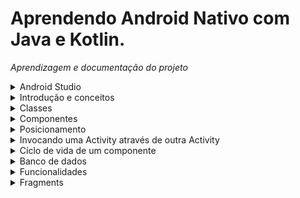 # Aprendendo Android Nativo com Java e Kotlin.

*Aprendizagem e documentação do projeto*
<details>
 <summary>Android Studio</summary>

 ## Build
 - `limpar projeto` : *build -> clean project*
 - `Rebuildar` : *build -> Rebuild project* ou *Marteinho da aba build*
   
 - `Ctrl + F` Pesquisar uma palavra em um arquivo.
 - `Ctrl + N` Pesquisar classes
 - `Ctrl + Shift + F` Pesquisar uma palavra no projeto inteiro
 - `Alt + Shift + X` Fecha todas as abas
 - `Crlt + Shift + F12` Fecha todas as telas que não estão sendo usadas
 - `Crlt + R` Renomear palavras iguais com auxílio da IDE
 - `Alt + J` Renormar palavras iguais de forma simutânea

 ## Adb connect
 Comandos para conectar o celular por wi-fi
 - 1- `cd C:/platform-tools`
 - 2- Comando para derrubar o server: `.\adb kill-server`
 - 3- Comando para levantar: `.\adb start-server`
 - 4- Comando para ver os dispositivos conectados: `.\adb devices`
 - 5- Comando para escolher a porta: `.\adb tcpip 5555`
 - 6- Comando para conectar: `.\adb connect ip_celular:5555`

 ## Debugg
  - https://developer.android.com/studio/inspect/database

 ## Diretórios
  - *res/drawable*: Pasta onde é guardada imagens que podem ser usadas no aplicativo
  - *res/mipmap* : Guarda ícones
  - *res/values* : Utils
   
</details>
<details>
 <summary>Introdução e conceitos</summary>

 # Introdução e conceitos básicos
 
 ## AndroidManifest
  - A Activity de entrada deve ser declarada nesse aquivo

 ## Montagem e exibição de uma tela

 ### Activity
  - Activity representa uma tela com  qual o usuário pode interagir
  - Uma classe genérica é criada e extende a classe Activity, dessa forma a classe recebe os métodos e propriedades de uma activity.
  - Toda classe que extende de Activity possui um arquivo xml onde será declarado os componentes.
 
 ### View
  - O objeto View no Android é a base para a construção de qualquer elemento de interface do usuário.
  - Cada componente de UI, como botões, campos de texto, layouts, etc., são subclasses de View.
 
 ### Layout
  - Layouts são contêineres especiais que organizam outros elementos de interface do usuário (como botões, campos de texto, etc.) em uma determinada disposição na tela.
  - Alguns exemplos de layouts incluem LinearLayout, RelativeLayout, FrameLayout, ConstraintLayout,

 ### Método setContentView
  - Método da classe Activity que define o que será exibido na interface para o usuário de UI.
  - O método aceita em seu parâmetro um argumento que seja uma subclasse de View.

 ### R
  - Objeto que da acesso a arquivos de layout, strings, imagens, cores, estilos e outros tipos de recursos.
  - A classe R é dividida em várias subclasses internas, cada uma correspondendo a um tipo específico de recurso. Por exemplo, R.layout contém identificadores para todos os arquivos de layout, R.string e etc.

 *EXEMPLO*
```java
public class MainActivity extends Activity {

  @Override
  protected void onCreate(@Nullable Bundle savedInstanceState) {
    super.onCreate(savedInstanceState);
    View view = new View(this);
    setContentView(R.layout.activity_main);
  }
}
```

 ### Intent
  - Classe que permite iniciar uma Activity a partir de outra
  - Chamar outros apps como abrir câmera ou e-mail
  - Enviar dados entre Activitys

 #### Intent Explícita
 *Especifica diretamente a classe da Activity que será iniciada.*
 
 `Navegação entre Activitys`
 ```java
  Intent intent = new Intent(OndeEstouActivity.this, ParaOndeIreiActivity.class);
  startActivity(intent);
 ```

 `Passagem de dados entre Activitys`

 
 
 ```java
 //Parcelable: Em situações em que o dado passado é um objeto personalizado, esse dado deverá ser serializado através da implementação da interface Parcelable

 Intent intent = new Intent(MainActivity.this, SegundaActivity.class);
 intent.putExtra("chave", "Olá, Segunda Activity!");
 startActivity(intent);

 //Recuperando od dados na SegundaActivity
 String mensagem = getIntent().getStringExtra("chave");
 Toast.makeText(this, mensagem, Toast.LENGTH_SHORT).show();


 ```
 #### Intent Implícita
 *Usamos Intent implícita quando não sabemos exatamente qual app será aberto*
 ```java
 Intent intent = new Intent(MediaStore.ACTION_IMAGE_CAPTURE);
 ```
 - `MediaStore.ACTION_IMAGE_CAPTURE`: é uma ação predefinida que indica ao Android que queremos capturar uma imagem.

 ## Namespace usados no arquivo xml
  - `xmlns:android`: Dar acesso a todos os atributos do sistema operacional do android.
  - `xmlns:tools`: Usado para acessar as ferramentas de design do Android Studio que podem ajudar a melhorar a aparência do layout no editor de layout, mas não afetam o layout em tempo de execução.
  - `xmlns:app`: Usado para acessar atributos personalizados que você definiu em seu aplicativo

 ## View Binding
  - View Binding é um recurso do Android que gera uma classe vinculada ao layout XML, permitindo acessar as views de forma segura e eficiente, sem findViewById().
  - Exemplo: Se o layout for activity_principal.xml, o ViewBinding gerará automaticamente a classe ActivityPrincipalBinding.
  - Uso: Os elementos do layout, como TextView, Button, etc., podem ser acessados diretamente como atributos da classe de binding.
  - https://www.alura.com.br/artigos/view-binding-android

 ### 1: Declarar ViewBinding em build.gradle
 ```html
 buildFeatures {
        viewBinding true
 }
 ```

 ### 2: Limpar e Rebuildar o projeto

 ### 3: Implementando ViewBinding
 
 *Sem View Binding*
 ```java
 private ActivityListaProdutosBinding activityListaProdutosBinding;

  @Override
  protected void onCreate(@Nullable Bundle savedInstanceState) {
    super.onCreate(savedInstanceState);

    setContentView(R.layout.activity_lista_produtos);
    configuraFloatingActionButton();
 }
 ```

 *Com ViewBinding*
 ```java
 private ActivityListaProdutosBinding activityListaProdutosBinding;

  @Override
  protected void onCreate(@Nullable Bundle savedInstanceState) {
    super.onCreate(savedInstanceState);

    activityListaProdutosBinding = ActivityListaProdutosBinding.inflate(getLayoutInflater());
    setContentView(activityListaProdutosBinding.getRoot());

    configuraFloatingActionButton();
 }
 ```

 ## Interface Pacelable
  -  Permiti que objetos sejam passados entre Activities ou Fragments.
 
</details>

<details>
 <summary>Classes</summary>
 
# Classes

## Bitmap
 - Classe usada para representar e manipular uma imagem.

### Métodos
 - `Método para transformar uma imagem em um objeto Bitmap`: Bitmap bitmap = BitmapFactory.decodeResource(getResources(), R.drawable.imagem);
 - `Método para redimensionar um Bitmap` : Bitmap miniatura = Bitmap.createScaledBitmap(bitmapOriginal, larguraMiniatura, alturaMiniatura, true);

 Passando uma imagem para imageView usando apenas o id do drawable
 ```java
 int imagemId = R.drawable.exemplo_imagem; // Guarda a referência da imagem
 imageView.setImageResource(imagemId); // Define a imagem no ImageView

 ```
</details>

<details>
 <summary>Componentes</summary>

 # Componentes
  
   <details>
   <summary>Alert Dialog</summary>

   # Alert Dialog
   *Caixa de diálogo*
   - `AlertDialog.Builder`: Classe interna estática responsável por configurar a caixa de diálogo

   ### Forma curta
   - Útil quando não há necessidade de modificar o AlertDialog após a criação.

   ```java
    private void showAlertDialog() {
        AlertDialog.Builder builder = new AlertDialog.Builder(this);
        builder.setTitle("Confirmação");
        builder.setMessage("Deseja confirmar esta ação?");

        // Botão de Confirmar
        builder.setPositiveButton("Confirmar", (dialog, which) -> 
            Toast.makeText(this, "Confirmado!", Toast.LENGTH_SHORT).show()
        );

        // Botão de Cancelar
        builder.setNegativeButton("Cancelar", (dialog, which) -> dialog.dismiss());

        AlertDialog alertDialog = builder.create();
        alertDialog.show();
    }
   ```
   
   ### Forma completa
   - Precisa alterar dinamicamente o diálogo depois de criá-lo (ex.: habilitar/desabilitar botões)
   - Exemplo: Desativar o botão de confirmar até o usuário confirmar que leu os termos.
  
   ```java
     private void showAlertDialog() {
        AlertDialog.Builder builder = new AlertDialog.Builder(this);
        builder.setTitle("Termos de Uso");
        builder.setMessage("Você deve aceitar os termos antes de continuar.");

        // Criando um CheckBox programaticamente
        CheckBox checkBox = new CheckBox(this);
        checkBox.setText("Li e aceito os termos");

        // Criando um layout para adicionar o CheckBox ao diálogo
        LinearLayout layout = new LinearLayout(this);
        layout.setPadding(50, 20, 50, 20);
        layout.addView(checkBox);

        builder.setView(layout);

        // Criando o diálogo, mas ainda não exibindo
        AlertDialog alertDialog = builder.create();

        // Adicionando os botões
        builder.setPositiveButton("Confirmar", (dialog, which) -> 
            Toast.makeText(this, "Termos aceitos!", Toast.LENGTH_SHORT).show()
        );
        builder.setNegativeButton("Cancelar", (dialog, which) -> dialog.dismiss());

        // Exibindo o diálogo após adicionar os botões
        alertDialog = builder.show();

        // Obtendo o botão "Confirmar" e desativando inicialmente
        Button positiveButton = alertDialog.getButton(DialogInterface.BUTTON_POSITIVE);
        positiveButton.setEnabled(false);

        // Ativar o botão "Confirmar" somente se o usuário marcar o CheckBox
        checkBox.setOnCheckedChangeListener((buttonView, isChecked) -> 
            positiveButton.setEnabled(isChecked)
        );
    }
   ```

  ### Por que usar LinerLayout
  - Esse trecho é necessário porque o AlertDialog.Builder não possui suporte direto para adicionar um CheckBox no layout padrão do diálogo. Ele apenas permite definir título, mensagem e botões.
  - O método setView(View view) do AlertDialog.Builder permite definir um layout personalizado para o diálogo. No entanto, não podemos simplesmente passar um CheckBox diretamente. O Android exige que os componentes sejam organizados dentro de um container, como LinearLayout.

 
  </details>
  
  <details>
   <summary>Containers</summary>
   
   # Containers
   - Assim como os Layouts, os Containers também foram feitos para comportar outras views.
   
  <details>
   <summary>RecyclerView</summary>

   # RecyclerView
   - É um tipo de ViewGroup usado para comportar `Views` no formato de lista.
   - Comporta listas horizontais e verticais.

   ## Exibição de itens dinâmicos com RecyclerView
   - `tools:listitem="@layout/produto_item"`: Atributo que recebe a View que será renderizada

   ### Classe Adapter
   ```java
   package projeto.piloto.orgs.ui.recyclerview.adapter;

   import android.content.Context;
   import android.view.LayoutInflater;
   import android.view.View;
   import android.view.ViewGroup;
   import android.widget.TextView;

   import androidx.annotation.NonNull;
   import androidx.recyclerview.widget.RecyclerView;

   import java.util.List;

   import projeto.piloto.orgs.R;
   import projeto.piloto.orgs.model.Produto;

   public class ListaProdutosAdapter extends RecyclerView.Adapter<ListaProdutosAdapter.ViewHolder> {

     private Context context;
     private List<Produto> produtos;

     public ListaProdutosAdapter(Context context, List<Produto> produtos) {
     this.context = context;
     this.produtos = produtos;
   }

   @NonNull
   @Override
   public ViewHolder onCreateViewHolder(@NonNull ViewGroup parent, int viewType) {
     LayoutInflater layoutInflater = LayoutInflater.from(this.context);
     View view = layoutInflater.inflate(R.layout.produto_item, parent, false);
     return new ViewHolder(view);
   }

   @Override
   public void onBindViewHolder(@NonNull ListaProdutosAdapter.ViewHolder holder, int position) {
     Produto produto = produtos.get(position);
     holder.vincula(produto);
   }

   @Override
   public int getItemCount() {
     return produtos.size();
   }

   public class ViewHolder extends RecyclerView.ViewHolder {
     private TextView nome;
     private TextView descricao;
     private TextView preco;

     public ViewHolder(@NonNull View itemView) {
       super(itemView);
       nome = itemView.findViewById(R.id.nome);
       descricao = itemView.findViewById(R.id.descricao);
       preco = itemView.findViewById(R.id.preco);
     }

    public void vincula(Produto produto) {
       nome.setText(produto.getNome());
       descricao.setText(produto.getDescricao());
       preco.setText(produto.getPreco().toString());
     }
    }
   }

   ```
   
   ### ViewHolder 
   - ViewHolderé uma classe que contém referências para as views que compõem cada item de uma lista.Exemplo, uma lista de cards onde cada card possui três textos.Cada card será uma instância de ViewHolder e os texto serão seus atributos.

   *EXEMPLO*
   - O construtor da classe atribui as propriedades da classe aos id's do `xml` correspondentes aos TextViews
   - O método vincula é chamado no método onBindViewHolder e recebe um produto, esse produto é do tipo ViewHolder.Após isso o método atribui os valores das propriedade Produto as propriedades da classe ViewHolder
   ```java
   class ViewHolder extends RecyclerView.ViewHolder {
        private TextView nome;
        private TextView descricao;
        private TextView valor;

        public ViewHolder(@NonNull View itemView) {
            super(itemView);
            nome = itemView.findViewById(R.id.nome);
            descricao = itemView.findViewById(R.id.descricao);
            valor = itemView.findViewById(R.id.preco);
        }

        public void vincula(Produto produto) {
            nome.setText(produto.getNome());
            descricao.setText(produto.getDescricao());
            valor.setText(produto.getValor().toPlainString());
        }
    }
   ```

   ### Método onCreateViewHolder
   - Este método é chamado internamente por RecyclerView para criar um novo ViewHolder que precisa ser representado na tela.
   - O método aceita dois parâmetros, uma ViewGroup e a vista.

   *Inflando Layouts*
   - primeiro, uma variavel do tipo LayoutInflater é instânciada com um contexto escolhido
   - O método `inflate` retorna uma View com base em um contexto
   - contexto pode ser uma classe que extende de activity onde é executada a lógica de um layout xml
   - A classe LayoutInflater da a possibilidade de retornar qualquer view com base em qualquer contexto
   
   ```java
    @NonNull
    @Override
    public ViewHolder onCreateViewHolder(@NonNull ViewGroup parent, int viewType) {
	LayoutInflater inflater = LayoutInflater.from(contexto);
	View view = inflater.inflate(R.layout.produto_item, parent, false);
        return new ViewHolder(view);
    }
   ```

   ### Método onBindViewHolder
   - O método recebe um Produto e chama o método vincula que atribui os valores do Produto as propriedades do ViewHolder.

   ```java
    @Override
    public void onBindViewHolder(@NonNull ListaProdutosAdapter.ViewHolder holder, int position) {
      Produto produto = produtos.get(position);
      holder.vincula(produto);
    }

   ```
   ### MainActivity
   - O LinearLayoutManager é um tipo de LayoutManager que posiciona os itens em uma lista vertical ou horizontal.
   - Quando você cria uma nova instância de LinearLayoutManager, você precisa passar um Context
   - Sem um LayoutManager, o RecyclerView não saberia como organizar e exibir os itens.
   - O layoutManager também pode ser declarado no activity_main na tag do RecyclerView `app:layoutManager="androidx.recyclerview.widget.LinearLayoutManager"`
   
   ```java
   package projeto.piloto.orgs.ui.activity;

     import android.app.Activity;
     import android.os.Bundle;
     import android.view.View;

     import androidx.annotation.Nullable;
     import androidx.recyclerview.widget.LinearLayoutManager;
     import androidx.recyclerview.widget.RecyclerView;

     import java.math.BigDecimal;
     import java.util.ArrayList;
     import java.util.List;

     import projeto.piloto.orgs.R;
      import projeto.piloto.orgs.model.Produto;
     import projeto.piloto.orgs.ui.recyclerview.adapter.ListaProdutosAdapter;

     public class MainActivity extends Activity {

     @Override
     protected void onCreate(@Nullable Bundle savedInstanceState) {
       super.onCreate(savedInstanceState);
       setContentView(R.layout.activity_main);

       RecyclerView recyclerView = findViewById(R.id.recyclerView);

       List<Produto> adapter = new ArrayList<>();
       adapter.add(new Produto("Arroz", "Arroz da marca A", BigDecimal.valueOf(10.00)));
       adapter.add(new Produto("Macarrão 2", "Macarrão da marca B", BigDecimal.valueOf(20.0)));
       adapter.add(new Produto("Leite", "Leite da marca Z", BigDecimal.valueOf(30.0)));
       adapter.add(new Produto("Ovos", "Ovos 20 unidades", BigDecimal.valueOf(40.0)));

       ListaProdutosAdapter listaProdutosAdapter = new ListaProdutosAdapter(this, adapter);  // instancia o adapter
       recyclerView.setAdapter(listaProdutosAdapter);  // seta o adapter no recyclerView atraves do setAdapter

       recyclerView.setLayoutManager(new LinearLayoutManager(this));
     }
   }

   ```
   
 
   
  </details>

  ## RecyclerView X ScrollView
   - `RecyclerView:` Usado para exibir uma lista grande e dinâmica de itens.
   - `ScrollView:` Usado para que o usuário role através de um layout simples que não muda.
     
  </details>
  
  <details> 
  <summary>ViewGroups</summary>

   # ViewGroups
   - É um tipo de `View` feita para comportar outras views, como textos, botões, imagens e etc.

   
  </details>
   
   
</details>

<details>
 <summary>Posicionamento</summary>

 # Posicionamento
 - `match_parent:` Faz com que a `View` ocupe todo o espaço disponível do seu elemento pai NÃO respeitando as restrições do `ConstraintLayout`
 - `wrap_content:` Faz com que a `View` seja grande o suficiente para acomodar seu conteúdo.
 - `match_constraint ou 0dp:` Faz com que a `View` ocupe todo o espaço disponível do seu elemento pai respeitando as restrições do `ConstraintLayout`
</details>

<details>
 <summary>Invocando uma Activity através de outra Activity</summary>

 ## Método setOnClickListener
  - setOnClickListener adiciona um evento de click em uma view.
  - Em seu parâmetro, o método recebe uma classe anônima que da acesso ao método onClick
  - O objeto Intent é usado para transmitir informações entre componentes

 ```java
 View floatingActionButton = findViewById(R.id.floatingActionButton);

 floatingActionButton.setOnClickListener(new View.OnClickListener() {
  @Override
  public void onClick(View v) {
    Intent intent = new Intent(MainActivity.this, FormularioProdutoActivity.class);
    startActivity(intent);
  }
});
 ```
 
</details>

<details>
 <summary>Cíclo de vida de um componente</summary>

  # Cíclo de vida de uma Activity

  ## onCreate
  - O método é chamado apenas uma vez quando a Activity é criada, sendo assim, esse é o momento para configurar componentes da interface, pois garante que a UI estará pronta antes do usuário interajir com a tela.

  *EXEMPLO*
  ```java
  @Override
  protected void onCreate(Bundle savedInstanceState) {
    super.onCreate(savedInstanceState);

    activityMainBinding = ActivityMainBinding.inflate(getLayoutInflater());

    EdgeToEdge.enable(this);
    setContentView(activityMainBinding.getRoot());


    ViewCompat.setOnApplyWindowInsetsListener(findViewById(R.id.main), (v, insets) -> {
      Insets systemBars = insets.getInsets(WindowInsetsCompat.Type.systemBars());
      v.setPadding(systemBars.left, systemBars.top, systemBars.right, systemBars.bottom);
      return insets;

    });

    btnAbrirCamera();
  }

  
  private void btnAbrirCamera(){

    View btnAbrirCamera = activityMainBinding.btnAbrirCamera;
    btnAbrirCamera.setOnClickListener(new View.OnClickListener() {
      @Override
      public void onClick(View view) {

        if (ContextCompat.checkSelfPermission(MainActivity.this, Manifest.permission.CAMERA) != PackageManager.PERMISSION_GRANTED) {
          ActivityCompat.requestPermissions(MainActivity.this, new String[]{Manifest.permission.CAMERA}, REQUEST_CAMERA_PERMISSION);
          // Se a permissão já não foi concedida em um momento anterior, a linha anterior chamará a função onRequestPermissionsResult
          // de forma implícita para requisitar a permissão e se a permissão for autorizada, o próprio método vai abrir a câmera.
        } else {
          abrirCamera();
        }

      }
    });
  }
  ```

  - `btnAbrirCamera` : O método recupera a view do layout e apenas configura o evento de clique. A ação do botão só funcionará depois que o usuário pressionar.

 ## onResume
 - Chamado todas as vezes que a tela está em execução
 
 ![Captura de tela de 2024-06-30 15-39-34](https://github.com/AthosGustavo/aplicativo-orgs/assets/112649935/7f061366-87a5-4581-b6cd-47bdc45e02ba)

 ![lifecycle-1](https://github.com/AthosGustavo/aplicativo-orgs/assets/112649935/de498277-2d29-490f-a290-0022bdc8b3af)
 
</details>

<details>
 <summary>Banco de dados</summary>

  # Banco de dados

  ## Room
  - `Implementando Romm`: https://developer.android.com/training/data-storage/room?hl=pt-br#java
  - `Métodos do DAO`: https://developer.android.com/training/data-storage/room/accessing-data?hl=pt-br

  ## Conversão de tipos
  - Em algunas situações o SQLite não possui uma correspondência para um tipo do java e nesse caso deve haver uma conversão.

  *Classe conversora*
  ```java
  import androidx.room.TypeConverter;
  import java.math.BigDecimal;

  public class BigDecimalConverter {

    @TypeConverter
    public static BigDecimal fromDouble(Double value) {
        return value == null ? null : BigDecimal.valueOf(value);
    }

    @TypeConverter
    public static Double toDouble(BigDecimal bigDecimal) {
        return bigDecimal == null ? null : bigDecimal.doubleValue();
    }
  }

  ```
 *Interface DAO*
 ```java
 import androidx.room.Dao;
 import androidx.room.Insert;
 import androidx.room.Query;
 import java.util.List;

 @Dao
 public interface ProdutoDao {

    @Insert
    void inserir(Produto produto);

    @Query("SELECT * FROM Produto")
    List<Produto> listarTodos();
 }


 ```

*Banco de dados*
```java
 import androidx.room.Database;
 import androidx.room.RoomDatabase;
 import androidx.room.TypeConverters;

 @Database(entities = {Produto.class}, version = 1)
 @TypeConverters({BigDecimalConverter.class}) // Adicionando o conversor
 public abstract class AppDatabase extends RoomDatabase {
    public abstract ProdutoDao produtoDao();
 }

```
</details>
<details>
 <summary>Funcionalidades</summary>

 # Funcionalidades

 ## Abertura de câmera no Android 7

 ### AndroidManifest
 ```xml
 <uses-permission android:name="android.permission.CAMERA" />
 <uses-feature android:name="android.hardware.camera" />
 ```
 ![image](https://github.com/user-attachments/assets/0443e331-6eba-4d84-a57b-b3d8ee80574f)

 ### MainActivity
 ```java
  package projeto.piloto.abrir_camera_android_sete;

import android.content.Intent;
import android.content.pm.PackageManager;
import android.os.Bundle;
import android.provider.MediaStore;
import android.view.View;
import android.widget.Toast;
import android.Manifest;


import androidx.activity.EdgeToEdge;
import androidx.annotation.NonNull;
import androidx.appcompat.app.AppCompatActivity;
import androidx.core.app.ActivityCompat;
import androidx.core.content.ContextCompat;
import androidx.core.graphics.Insets;
import androidx.core.view.ViewCompat;
import androidx.core.view.WindowInsetsCompat;

import projeto.piloto.abrir_camera_android_sete.databinding.ActivityMainBinding;

public class MainActivity extends AppCompatActivity {

  private ActivityMainBinding activityMainBinding = null;
  private static final int REQUEST_CAMERA_PERMISSION = 100;
  private static final int REQUEST_IMAGE_CAPTURE = 101;

  @Override
  protected void onCreate(Bundle savedInstanceState) {
    super.onCreate(savedInstanceState);

    activityMainBinding = ActivityMainBinding.inflate(getLayoutInflater());

    EdgeToEdge.enable(this);
    setContentView(activityMainBinding.getRoot());


    ViewCompat.setOnApplyWindowInsetsListener(findViewById(R.id.main), (v, insets) -> {
      Insets systemBars = insets.getInsets(WindowInsetsCompat.Type.systemBars());
      v.setPadding(systemBars.left, systemBars.top, systemBars.right, systemBars.bottom);
      return insets;

    });



    btnAbrirCamera();
  }

  private void btnAbrirCamera(){

    View btnAbrirCamera = activityMainBinding.btnAbrirCamera;
    btnAbrirCamera.setOnClickListener(new View.OnClickListener() {
      @Override
      public void onClick(View view) {
        
        if (ContextCompat.checkSelfPermission(MainActivity.this, Manifest.permission.CAMERA) != PackageManager.PERMISSION_GRANTED) {
          ActivityCompat.requestPermissions(MainActivity.this, new String[]{Manifest.permission.CAMERA}, REQUEST_CAMERA_PERMISSION);
        } else {
      
          Intent intent = new Intent(MediaStore.ACTION_IMAGE_CAPTURE);
          if (intent.resolveActivity(getPackageManager()) != null) {
            startActivityForResult(intent, REQUEST_IMAGE_CAPTURE);
          }
        }

      }
    });
  }

  @Override
  public void onRequestPermissionsResult(int requestCode, @NonNull String[] permissions, @NonNull int[] grantResults) {
    super.onRequestPermissionsResult(requestCode, permissions, grantResults);

    if (requestCode == REQUEST_CAMERA_PERMISSION) {
      if (grantResults.length > 0 && grantResults[0] == PackageManager.PERMISSION_GRANTED) {
        btnAbrirCamera(); // Se a permissão foi concedida, abre a câmera
      } else {
        Toast.makeText(this, "Permissão negada!", Toast.LENGTH_SHORT).show();
      }
    }
  }

}
 ```

#### 🔍Explicação Detalhada

##### btnAbrirCamera

 - `ContextCompat.checkSelfPermission(Contexto, Permissao)` : Método da classe COntextCompat da bibliotaca AndroidX que verifica se uma permissão foi dada pelo usuário.
 - `ActivityCompat.requestPermissions(MainActivity.this, new String[]{Manifest.permission.CAMERA}, REQUEST_CAMERA_PERMISSION);`: Usado para solicitar uma permissão em tempo de execução

##### onRequestPermissionsResult
 - O método é chamado implícitamente pelo Android após chamar o método btnAbrirCamera
 - `grantedResult`
   
![image](https://github.com/user-attachments/assets/dcdb96a0-0ccf-48ec-91e9-8087792fe55f)
![image](https://github.com/user-attachments/assets/2f3210dc-eb6e-48f8-b3ae-9955a9a39644)


 
</details>
<details>
 <summary>Fragments</summary>
 
 # Fragments
*Cada fragmento geralmente representa uma parte específica da IU de uma tela maior.*
 - O fragment representa uma parte reutilizável da interface,a exemplo de um componente que se hospeda em outro fragment ou em um componente maior como uma Activity.
 - Um fragmento define e gerencia o próprio layout, tem o próprio ciclo de vida e pode processar os próprios eventos de entrada.

 ## Responsabilidades entre Activity e Fragments

 ### Activity
 - São como contêineres principais ideias para gerenciar elementos que devem estar presentes em toda aplicaão ou em várias telas, como gaveta de navegação (navigation drawer), que fornece acesso a diferentes partes do aplicativo.
 - Devem Controlar o fluxo principal da aplicação, gerenciando a navegação entre diferentes telas (ou fragmentos). Por exemplo, uma atividade pode coordenar a transição entre a tela inicial de login, a tela principal do aplicativo e outras funcionalidades.

 ### Fragment
 - Devem gerenciar apenas o seu componente

 ## Exemplo
 - Nesse caso temos 1 Fragment e dois elementos globais.O Fragmente se trata da grade rautilizável que se adápta em duas formas de tela e os elementos globais gerenciados pela Activity: A gaveta de navegação e barra de navegação.
 ![image](https://github.com/user-attachments/assets/882df844-cd1d-41dd-bb04-25c872509094)

 

 
</details>




